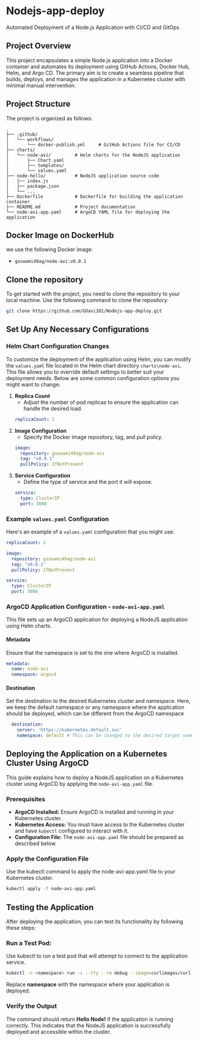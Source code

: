 # Nodejs-app-deploy
Automated Deployment of a Node.js Application with CI/CD and GitOps

## Project Overview
This project encapsulates a simple Node.js application into a Docker container and automates its deployment using GitHub Actions, Docker Hub, Helm, and Argo CD. The primary aim is to create a seamless pipeline that builds, deploys, and manages the application in a Kubernetes cluster with minimal manual intervention.

## Project Structure

The project is organized as follows:

```plaintext
.
├── .github/
│   └── workflows/
│       └── docker-publish.yml     # GitHub Actions file for CI/CD
├── charts/
│   └── node-avi/         # Helm charts for the NodeJS application
│       ├── Chart.yaml
│       ├── templates/
│       └── values.yaml
├── node-hello/           # NodeJS application source code
│   ├── index.js
│   ├── package.json
│   └── ...
├── Dockerfile            # Dockerfile for building the application container
├── README.md             # Project documentation
└── node-avi-app.yaml     # ArgoCD YAML file for deploying the application
```

## Docker Image on DockerHub
 we use the following Docker image:
- `goswami49ag/node-avi:v0.0.1`

## Clone the repository
To get started with the project, you need to clone the repository to your local machine. Use the following command to clone the repository:
```bash
git clone https://github.com/GOavi101/Nodejs-app-deploy.git
````

## Set Up Any Necessary Configurations
### Helm Chart Configuration Changes
To customize the deployment of the application using Helm, you can modify the `values.yaml` file located in the Helm chart directory `charts\node-avi`. This file allows you to override default settings to better suit your deployment needs. Below are some common configuration options you might want to change:
1. **Replica Count**
    - Adjust the number of pod replicas to ensure the application can handle the desired load.
    ```yaml
    replicaCount: 2
    ```
2. **Image Configuration**
    - Specify the Docker image repository, tag, and pull policy.
    ```yaml
    image:
      repository: goswami49ag/node-avi
      tag: "v0.0.1"
      pullPolicy: IfNotPresent
    ```
3. **Service Configuration**
    - Define the type of service and the port it will expose.
    ```yaml
    service:
      type: ClusterIP
      port: 3000
    ```
### Example `values.yaml` Configuration
Here's an example of a `values.yaml` configuration that you might use:
```yaml
replicaCount: 2

image:
  repository: goswami49ag/node-avi
  tag: "v0.0.1"
  pullPolicy: IfNotPresent

service:
  type: ClusterIP
  port: 3000
````
### ArgoCD Application Configuration - `node-avi-app.yaml`
This file sets up an ArgoCD application for deploying a NodeJS application using Helm charts.
#### Metadata
Ensure that the namespace is set to the one where ArgoCD is installed.
```yaml
metadata:
  name: node-avi
  namespace: argocd
```
#### Destination
Set the destination to the desired Kubernetes cluster and namespace. Here, we keep the default namespace or any namespace where the application should be deployed, which can be different from the ArgoCD namespace
```yaml
  destination:
    server: 'https://kubernetes.default.svc'
    namespace: default # This can be changed to the desired target namespace
```

## Deploying the Application on a Kubernetes Cluster Using ArgoCD
This guide explains how to deploy a NodeJS application on a Kubernetes cluster using ArgoCD by applying the `node-avi-app.yaml` file.
### Prerequisites
- **ArgoCD Installed:** Ensure ArgoCD is installed and running in your Kubernetes cluster.
- **Kubernetes Access:** You must have access to the Kubernetes cluster and have `kubectl` configured to interact with it.
- **Configuration File:** The `node-avi-app.yaml` file should be prepared as described below.
### Apply the Configuration File
Use the kubectl command to apply the node-avi-app.yaml file to your Kubernetes cluster.
```bash
kubectl apply -f node-avi-app.yaml
```

## Testing the Application
After deploying the application, you can test its functionality by following these steps:
### Run a Test Pod:
Use kubectl to run a test pod that will attempt to connect to the application service.
```bash
kubectl -n <namespace> run -i --tty --rm debug --image=curlimages/curl --restart=Never -- curl http://node-avi.<namespace>.svc.cluster.local:3000
```
Replace **namespace** with the namespace where your application is deployed.
### Verify the Output
The command should return **Hello Node!** if the application is running correctly. This indicates that the NodeJS application is successfully deployed and accessible within the cluster.

